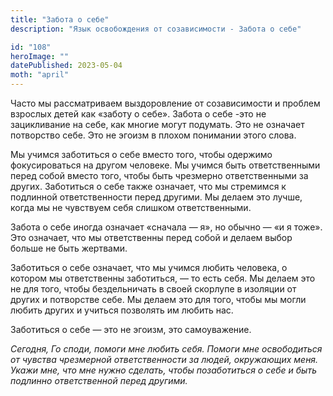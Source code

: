 ```yaml
---
title: "Забота о себе"
description: "Язык освобождения от созависимости - Забота о себе"

id: "108"
heroImage: ""
datePublished: 2023-05-04
moth: "april"
---
```


Часто мы рассматриваем выздоровление от созависимости и проблем взрослых детей
как «заботу о себе». Забота о себе -это не зацикливание на себе, как многие
могут подумать. Это не означает потворство себе. Это не эгоизм в плохом
понимании этого слова.

Мы учимся заботиться о себе вместо того, чтобы одержимо фокусироваться на
другом человеке. Мы учимся быть ответственными перед собой вместо того, чтобы
быть чрезмерно ответственными за других. Заботиться о себе также означает, что
мы стремимся к подлинной ответственности перед другими. Мы делаем это лучше,
когда мы не чувствуем себя слишком ответственными.

Забота о себе иногда означает «сначала — я», но обычно — «и я тоже». Это
означает, что мы ответственны перед собой и делаем выбор больше не быть
жертвами.

Заботиться о себе означает, что мы учимся любить человека, о котором мы
ответственны заботиться, — то есть себя. Мы делаем это не для того, чтобы
бездельничать в своей скорлупе в изоляции от других и потворстве себе. Мы
делаем это для того, чтобы мы могли любить других и учиться позволять им
любить нас.

Заботиться о себе — это не эгоизм, это самоуважение.

_Сегодня,_ _Го_ _споди,_ _помоги_ _мне_ _любить_ _себя._ _Помоги_ _мне_
_освободиться_ _от_ _чувства_ _чрезмерной_ _ответственности_ _за_ _людей,_
_окружающих_ _меня._ _Укажи_ _мне,_ _что_ _мне_ _нужно_ _сделать,_ _чтобы_
_позаботиться_ _о_ _себе_ _и_ _быть_ _подлинно_ _ответственной_ _перед_
_другими._
